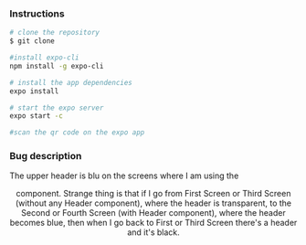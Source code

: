 ### Instructions

``` bash
# clone the repository
$ git clone 

#install expo-cli
npm install -g expo-cli

# install the app dependencies
expo install

# start the expo server
expo start -c

#scan the qr code on the expo app
```

### Bug description
The upper header is blu on the screens where I am using the <Header /> component.
Strange thing is that if I go from First Screen or Third Screen (without any Header component), where the header is transparent, to the Second or Fourth Screen (with Header component), where the header becomes blue, then when I go back to First or Third Screen there's a header and it's black.